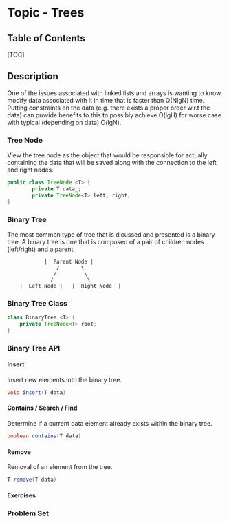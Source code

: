 # Topic - Trees
## Table of Contents
[TOC]

## Description
One of the issues associated with linked lists and arrays is wanting to know, modify data associated with it in time that is faster than O(NlgN) time.  Putting constraints on the data (e.g. there exists a proper order w.r.t the data) can provide benefits to this to possibly achieve O(lgH) for worse case with typical (depending on data) O(lgN).

### Tree Node
View the tree node as the object that would be responsible for actually containing the data that will be saved along with the connection to the left and right nodes.

```java
public class TreeNode <T> {
        private T data_;
        private TreeNode<T> left, right;
}
```

### Binary Tree
The most common type of tree that is dicussed and presented is a binary tree.  A binary tree is one that is composed of a pair of children nodes (left/right) and a parent.

```
            |  Parent Node |
                /       \
               /         \
              /           \
    |  Left Node |   |  Right Node  |
```

### Binary Tree Class
```java
class BinaryTree <T> {
    private TreeNode<T> root; 
}
```

### Binary Tree API 
#### Insert
Insert new elements into the binary tree.
```java
void insert(T data)
```

#### Contains / Search / Find
Determine if a current data element already exists within the binary tree.
```java
boolean contains(T data)
```

#### Remove
Removal of an element from the tree.
```java
T remove(T data)
```

#### Exercises

### Problem Set